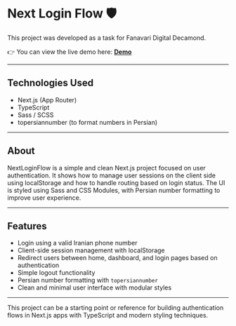 # Next Login Flow 🛡️

This project was developed as a task for Fanavari Digital Decamond.

👉 You can view the live demo here: [**Demo**](https://decamond-joodi.vercel.app/)

---

## Technologies Used
- Next.js (App Router)
- TypeScript
- Sass / SCSS
- topersiannumber (to format numbers in Persian)

---

## About

NextLoginFlow is a simple and clean Next.js project focused on user authentication. It shows how to manage user sessions on the client side using localStorage and how to handle routing based on login status. The UI is styled using Sass and CSS Modules, with Persian number formatting to improve user experience.

---

## Features

- Login using a valid Iranian phone number  
- Client-side session management with localStorage  
- Redirect users between home, dashboard, and login pages based on authentication  
- Simple logout functionality  
- Persian number formatting with `topersiannumber`  
- Clean and minimal user interface with modular styles

---

This project can be a starting point or reference for building authentication flows in Next.js apps with TypeScript and modern styling techniques.
